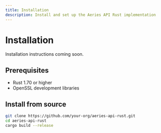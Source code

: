 ```yaml
---
title: Installation
description: Install and set up the Aeries API Rust implementation
---
```


# Installation

Installation instructions coming soon.

## Prerequisites

- Rust 1.70 or higher
- OpenSSL development libraries

## Install from source

```bash
git clone https://github.com/your-org/aeries-api-rust.git
cd aeries-api-rust
cargo build --release
```
